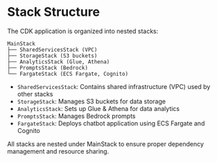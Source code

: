 # Stack Structure

The CDK application is organized into nested stacks:

```
MainStack
├── SharedServicesStack (VPC)
├── StorageStack (S3 buckets)
├── AnalyticsStack (Glue, Athena)
├── PromptsStack (Bedrock)
└── FargateStack (ECS Fargate, Cognito)
```

- `SharedServicesStack`: Contains shared infrastructure (VPC) used by other stacks
- `StorageStack`: Manages S3 buckets for data storage
- `AnalyticsStack`: Sets up Glue & Athena for data analytics
- `PromptsStack`: Manages Bedrock prompts
- `FargateStack`: Deploys chatbot application using ECS Fargate and Cognito

All stacks are nested under MainStack to ensure proper dependency management and resource sharing.